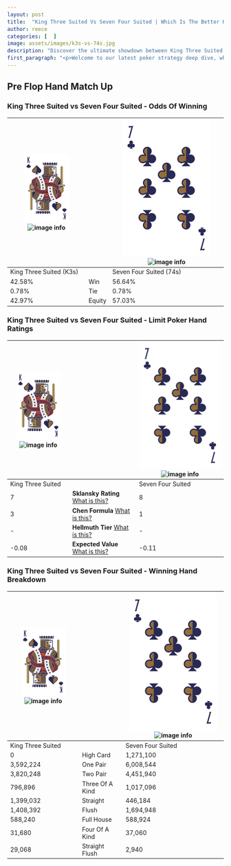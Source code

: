 ```yaml
---
layout: post
title:  "King Three Suited Vs Seven Four Suited | Which Is The Better Hand In Poker? A Complete Guide"
author: reece
categories: [  ]
image: assets/images/k3s-vs-74s.jpg
description: "Discover the ultimate showdown between King Three Suited and Seven Four Suited in poker! Uncover the odds, strategies, and scenarios where one hand triumphs over the other. Get ready to up your poker game with this thrilling analysis."
first_paragraph: "<p>Welcome to our latest poker strategy deep dive, where we're pitting two distinct hands against each other in a high-stakes showdown: King Three Suited vs Seven Four Suited.</p><p>In the dynamic world of poker, every decision counts, and knowing which hand holds the upper hand is key to your success at the table.</p><p>In this article, we'll dissect these two hands, explore the scenarios where one dominates the other, and equip you with the knowledge to make strategic choices that can tip the odds in your favor.</p><p>Get ready to unravel the intriguing dynamics of these poker hands and elevate your game to new heights.</p>"
---
```




[comment]: # (sp0)

## Pre Flop Hand Match Up

<div class="table hand-ratings" markdown="1"> 



### King Three Suited vs Seven Four Suited - Odds Of Winning


    
| ![image info](assets/images/hand1/K.png) ![image info](assets/images/hand1/3s.png) |  | ![image info](assets/images/hand2/7.png) ![image info](assets/images/hand2/4s.png) |
| -------- | -------- | -------- |
| King Three Suited (K3s) |  | Seven Four Suited (74s) |
| 42.58% | Win | 56.64% |
| 0.78% | Tie | 0.78% |
| 42.97% | Equity | 57.03% |




[comment]: # (sp1)



### King Three Suited vs Seven Four Suited - Limit Poker Hand Ratings


    
| ![image info](assets/images/hand1/K.png) ![image info](assets/images/hand1/3s.png) |  | ![image info](assets/images/hand2/7.png) ![image info](assets/images/hand2/4s.png) |
| -------- | -------- | -------- |
| King Three Suited |  | Seven Four Suited |
| 7 | **Sklansky Rating** [What is this?](/sklansky-rating-explained) | 8 |
| 3 | **Chen Formula** [What is this?](/chen-formula-explained) | 1 |
| - | **Hellmuth Tier** [What is this?](/Hellmuth-tier-explained) | - |
| -0.08 | **Expected Value** [What is this?](/expected-value-explained) | -0.11 |




[comment]: # (sp2)



### King Three Suited vs Seven Four Suited - Winning Hand Breakdown


    
| ![image info](assets/images/hand1/K.png) ![image info](assets/images/hand1/3s.png) |  | ![image info](assets/images/hand2/7.png) ![image info](assets/images/hand2/4s.png) |
| -------- | -------- | -------- |
| King Three Suited |  | Seven Four Suited |
| 0 | High Card | 1,271,100 |
| 3,592,224 | One Pair | 6,008,544 |
| 3,820,248 | Two Pair | 4,451,940 |
| 796,896 | Three Of A Kind | 1,017,096 |
| 1,399,032 | Straight | 446,184 |
| 1,408,392 | Flush | 1,694,948 |
| 588,240 | Full House | 588,924 |
| 31,680 | Four Of A Kind | 37,060 |
| 29,068 | Straight Flush | 2,940 |




[comment]: # (sp3)



</div>

[comment]: # (sp4)



[comment]: # (sp5)

